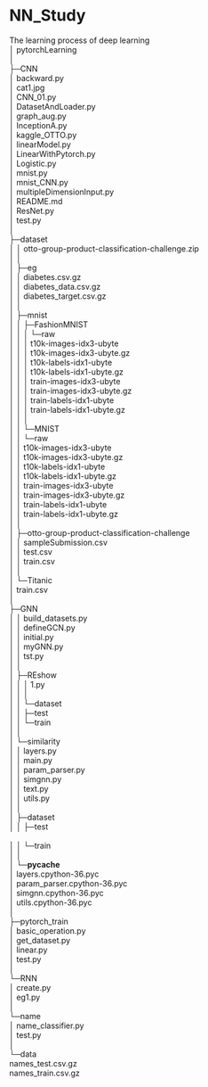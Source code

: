# NN_Study
The learning process of deep learning<br>
│  pytorchLearning<br>
│  <br>
├─CNN<br>
│      backward.py<br>
│      cat1.jpg<br>
│      CNN_01.py<br>
│      DatasetAndLoader.py<br>
│      graph_aug.py<br>
│      InceptionA.py<br>
│      kaggle_OTTO.py<br>
│      linearModel.py<br>
│      LinearWithPytorch.py<br>
│      Logistic.py<br>
│      mnist.py<br>
│      mnist_CNN.py<br>
│      multipleDimensionInput.py<br>
│      README.md<br>
│      ResNet.py<br>
│      test.py<br>
│      <br>
├─dataset<br>
│  │  otto-group-product-classification-challenge.zip<br>
│  │  <br>
│  ├─eg<br>
│  │      diabetes.csv.gz<br>
│  │      diabetes_data.csv.gz<br>
│  │      diabetes_target.csv.gz<br>
│  │      <br>
│  ├─mnist<br>
│  │  ├─FashionMNIST<br>
│  │  │  └─raw<br>
│  │  │          t10k-images-idx3-ubyte<br>
│  │  │          t10k-images-idx3-ubyte.gz<br>
│  │  │          t10k-labels-idx1-ubyte<br>
│  │  │          t10k-labels-idx1-ubyte.gz<br>
│  │  │          train-images-idx3-ubyte<br>
│  │  │          train-images-idx3-ubyte.gz<br>
│  │  │          train-labels-idx1-ubyte<br>
│  │  │          train-labels-idx1-ubyte.gz<br>
│  │  │          <br>
│  │  └─MNIST<br>
│  │      └─raw<br>
│  │              t10k-images-idx3-ubyte<br>
│  │              t10k-images-idx3-ubyte.gz<br>
│  │              t10k-labels-idx1-ubyte<br>
│  │              t10k-labels-idx1-ubyte.gz<br>
│  │              train-images-idx3-ubyte<br>
│  │              train-images-idx3-ubyte.gz<br>
│  │              train-labels-idx1-ubyte<br>
│  │              train-labels-idx1-ubyte.gz<br>
│  │              <br>
│  ├─otto-group-product-classification-challenge<br>
│  │      sampleSubmission.csv<br>
│  │      test.csv<br>
│  │      train.csv<br>
│  │      <br>
│  └─Titanic<br>
│          train.csv<br>
│          <br>
├─GNN<br>
│  │  build_datasets.py<br>
│  │  defineGCN.py<br>
│  │  initial.py<br>
│  │  myGNN.py<br>
│  │  tst.py<br>
│  │  <br>
│  ├─REshow<br>
│  │  │  1.py<br>
│  │  │  <br>
│  │  └─dataset<br>
│  │      ├─test<br>
│  │      └─train<br>
│  │              <br>
│  └─similarity<br>
│      │  layers.py<br>
│      │  main.py<br>
│      │  param_parser.py<br>
│      │  simgnn.py<br>
│      │  text.py<br>
│      │  utils.py<br>
│      │  <br>
│      ├─dataset<br>
│      │  ├─test<br>  
│      │  └─train<br>
│      │          <br>
│      └─__pycache__<br>
│              layers.cpython-36.pyc<br>
│              param_parser.cpython-36.pyc<br>
│              simgnn.cpython-36.pyc<br>
│              utils.cpython-36.pyc<br>
│              <br>
├─pytorch_train<br>
│      basic_operation.py<br>
│      get_dataset.py<br>
│      linear.py<br>
│      test.py<br>
│      <br>
└─RNN<br>
    │  create.py<br>
    │  eg1.py<br>
    │  <br>
    └─name<br>
        │  name_classifier.py<br>
        │  test.py<br>
        │  <br>
        └─data<br>
                names_test.csv.gz<br>
                names_train.csv.gz<br>
